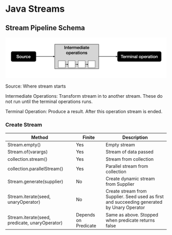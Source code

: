 # Java Streams

## Stream Pipeline Schema

![Stream Pipeline](../../../../../../../images/stream-pipeline.png)

Source: Where stream starts

Intermediate Operations: Transform stream in to another stream. These do not run until the terminal operations runs.

Terminal Operation: Produce a result. After this operation stream is ended.

### Create Stream

| Method                                         | Finite               | Description                                                                                |
|------------------------------------------------|----------------------|--------------------------------------------------------------------------------------------|
| Stream.empty()                                 | Yes                  | Empty stream                                                                               |
| Stream.of(varargs)                             | Yes                  | Stream of data passed                                                                      |
| collection.stream()                            | Yes                  | Stream from collection                                                                     |
| collection.parallelStream()                    | Yes                  | Parallel stream from collection                                                            |
| Stream.generate(supplier)                      | No                   | Create dynamic stream from Supplier                                                        |
| Stream.iterate(seed, unaryOperator)            | No                   | Create stream from Supplier. Seed used as first and succeeding generated by Unary Operator |
| Stream.iterate(seed, predicate, unaryOperator) | Depends on Predicate | Same as above. Stopped when predicate returns false                                        |


